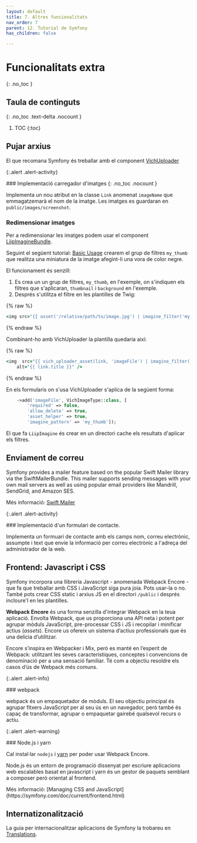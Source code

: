 ```yaml
---
layout: default
title: 7. Altres funcionalitats 
nav_order: 7
parent: 12. Tutorial de Symfony
has_children: false 

---
```


# Funcionalitats extra
{: .no_toc }

## Taula de continguts
{: .no_toc .text-delta  .nocount }

1. TOC
{:toc}


## Pujar arxius

El que recomana Symfony és treballar amb el component [VichUploader](https://github.com/dustin10/VichUploaderBundle)

{:.alert .alert-activity}
<div markdown="1">
### Implementació carregador d'imatges
{: .no_toc .nocount }

Implementa un nou atribut en la classe `Link` anomenat `imageName` que emmagatzemarà el nom de la imatge. Les imatges es guardaran en `public/images/screenshot`.
</div>

### Redimensionar imatges

Per a redimensionar les imatges podem usar el component [LiipImagineBundle](https://symfony.com/doc/2.0/bundles/LiipImagineBundle/index.html).

Seguint el següent tutorial: [Basic Usage](https://symfony.com/doc/2.0/bundles/LiipImagineBundle/basic-usage.html) crearem el grup de filtres `my_thumb` que realitza una miniatura de la imatge afegint-li una vora de color negre.

El funcionament és senzill:

1. Es crea un un grup de filtres, `my_thumb`, en l'exemple, on s'indiquen els filtres que s'aplicaran, `thumbnail` i `background` en l'exemple.
2. Després s'utilitza el filtre en les plantilles de Twig:

{% raw %}    
```ruby
<img src="{{ asset('/relative/path/to/image.jpg') | imagine_filter('my_thumb') }}" /> 
```
{% endraw %}

Combinant-ho amb VichUploader la plantilla quedaria així:

{% raw %}
```ruby
<img  src="{{ vich_uploader_asset(link, 'imageFile') | imagine_filter('my_thumb') }}" 
    alt="{{ link.title }}" />
```
{% endraw %}

En els formularis on s'usa VichUploader s'aplica de la següent forma:

```php
    ->add('imageFile', VichImageType::class, [
        'required' => false,
        'allow_delete' => true,
        'asset_helper' => true,
        'imagine_pattern' => 'my_thumb']);
```

El que fa `LiipImagine` és crear en un directori cache els resultats d'aplicar els filtres.

## Enviament de correu

Symfony provides a mailer feature based on the popular Swift Mailer library via the SwiftMailerBundle. This mailer supports sending messages with your own mail servers as well as using popular email providers like Mandrill, SendGrid, and Amazon SES.

Més informació: [Swift Mailer](https://symfony.com/doc/current/email.html)

{:.alert .alert-activity}
<div markdown="1">
### Implementació d'un formulari de contacte.

Implementa un formuari de contacte amb els camps nom, correu electrònic, assumpte i text que envie la informació per correu electrònic a l'adreça del administrador de la web.
</div>

## Frontend: Javascript i CSS

Symfony incorpora una llibreria Javascript - anomenada Webpack Encore - que fa que treballar amb CSS i JavaScript siga pura joia. Pots usar-la o no. També pots crear CSS static i arxius JS en el directori `/public` i després incloure'l en les plantilles.

**Webpack Encore** és una forma senzilla d'integrar Webpack en la teua aplicació. Envolta Webpack, que us proporciona una API neta i potent per agrupar mòduls JavaScript, pre-processar CSS i JS i recopilar i minificar actius (_assets_). Encore us ofereix un sistema d’actius professionals que és una delícia d’utilitzar.

Encore s’inspira en Webpacker i Mix, però es manté en l’esperit de Webpack: utilitzant les seves característiques, conceptes i convencions de denominació per a una sensació familiar. Té com a objectiu resoldre els casos d’ús de Webpack més comuns.

{:.alert .alert-info}
<div markdown="1">
### webpack

webpack és un empaquetador de mòduls. El seu objectiu principal és agrupar fitxers JavaScript per al seu ús en un navegador, però també és capaç de transformar, agrupar o empaquetar gairebé qualsevol recurs o actiu.
</div>

{:.alert .alert-warning}
<div markdown="1">
### Node.js i yarn

Cal instal·lar `nodejs` i [yarn](https://classic.yarnpkg.com/en/docs/install/#debian-stable) per poder usar Webpack Encore.

Node.js és un entorn de programació dissenyat per escriure aplicacions web escalables basat en javascript i yarn és un gestor de paquets semblant a composer però orientat al frontend.
</div>
Més informació: [Managing CSS and JavaScript](https://symfony.com/doc/current/frontend.html)

## Internatizonalització

La guia per internacionalitzar aplicacions de Symfony la trobareu en [Translations](https://symfony.com/doc/current/translation.html).
